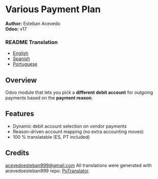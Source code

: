 # Various Payment Plan
**Author:** Esteban Acevedo  
**Odoo:** v17  


### README Translation
- [English](README.md)
- [Spanish](README.es.md)
- [Portuguese](README.pt.md)

## Overview
Odoo module that lets you pick a **different debit account** for outgoing payments based on the **payment reason**.

## Features
- Dynamic debit account selection on vendor payments  
- Reason-driven account mapping (no extra accounting moves)  
- 100 % translatable (ES, PT included)

## Credits
acevedoesteban999@gmail.com 
All translations were generated with acevedoesteban999 repo: [PoTranslator](https://github.com/acevedoesteban999/PoTranslator).